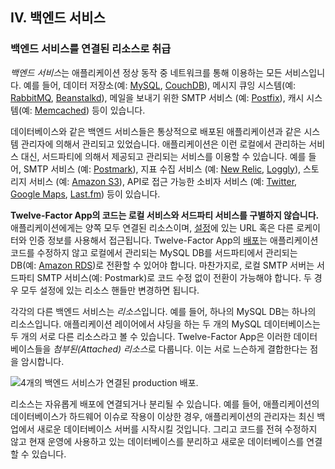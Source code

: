 ## IV. 백엔드 서비스
### 백엔드 서비스를 연결된 리소스로 취급

*백엔드 서비스*는 애플리케이션 정상 동작 중 네트워크를 통해 이용하는 모든 서비스입니다. 예를 들어, 데이터 저장소(예: [MySQL](http://dev.mysql.com/), [CouchDB](http://couchdb.apache.org/)), 메시지 큐잉 시스템(예: [RabbitMQ](http://www.rabbitmq.com/), [Beanstalkd](https://beanstalkd.github.io)), 메일을 보내기 위한 SMTP 서비스 (예: [Postfix](http://www.postfix.org/)), 캐시 시스템(예: [Memcached](http://memcached.org/)) 등이 있습니다.

데이터베이스와 같은 백엔드 서비스들은 통상적으로 배포된 애플리케이션과 같은 시스템 관리자에 의해서 관리되고 있었습니다.  애플리케이션은 이런 로컬에서 관리하는 서비스 대신, 서드파티에 의해서 제공되고 관리되는 서비스를 이용할 수 있습니다. 예를 들어, SMTP 서비스 (예: [Postmark](http://postmarkapp.com/)), 지표 수집 서비스 (예: [New Relic](http://newrelic.com/), [Loggly](http://www.loggly.com/)), 스토리지 서비스 (예: [Amazon S3](http://aws.amazon.com/s3/)), API로 접근 가능한 소비자 서비스 (예: [Twitter](http://dev.twitter.com/), [Google Maps](https://developers.google.com/maps/), [Last.fm](http://www.last.fm/api)) 등이 있습니다.

**Twelve-Factor App의 코드는 로컬 서비스와 서드파티 서비스를 구별하지 않습니다.** 애플리케이션에게는 양쪽 모두 연결된 리소스이며, [설정](./config)에 있는 URL 혹은 다른 로케이터와 인증 정보를 사용해서 접근됩니다. Twelve-Factor App의 [배포](./codebase)는 애플리케이션 코드를 수정하지 않고 로컬에서 관리되는 MySQL DB를 서드파티에서 관리되는 DB(예: [Amazon RDS](http://aws.amazon.com/rds/))로 전환할 수 있어야 합니다. 마찬가지로, 로컬 SMTP 서버는 서드파티 SMTP 서비스(예: Postmark)로 코드 수정 없이 전환이 가능해야 합니다. 두 경우 모두 설정에 있는 리소스 핸들만 변경하면 됩니다.

각각의 다른 백엔드 서비스는 *리소스*입니다. 예를 들어, 하나의 MySQL DB는 하나의 리소스입니다. 애플리케이션 레이어에서 샤딩을 하는 두 개의 MySQL 데이터베이스는 두 개의 서로 다른 리소스라고 볼 수 있습니다. Twelve-Factor App은 이러한 데이터베이스들을 *첨부된(Attached) 리소스*로 다룹니다. 이는 서로 느슨하게 결합한다는 점을 암시합니다.


<img src="/images/attached-resources.png" class="full" alt="4개의 백엔드 서비스가 연결된 production 배포." />

리소스는 자유롭게 배포에 연결되거나 분리될 수 있습니다. 예를 들어, 애플리케이션의 데이터베이스가 하드웨어 이슈로 작용이 이상한 경우, 애플리케이션의 관리자는 최신 백업에서 새로운 데이터베이스 서버를 시작시킬 것입니다. 그리고 코드를 전혀 수정하지 않고 현재 운영에 사용하고 있는 데이터베이스를 분리하고 새로운 데이터베이스를 연결할 수 있습니다.
